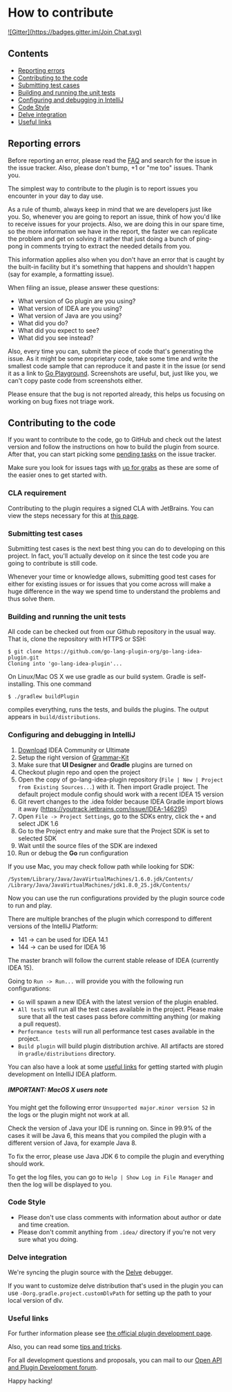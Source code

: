# How to contribute

[![Gitter](https://badges.gitter.im/Join Chat.svg)](https://gitter.im/go-lang-plugin-org/go-lang-idea-plugin?utm_source=badge&utm_medium=badge&utm_campaign=pr-badge&utm_content=badge)

## Contents
+ [Reporting errors](#reporting-errors)
+ [Contributing to the code](#contributing-to-the-code)
+ [Submitting test cases](#submitting-test-cases)
+ [Building and running the unit tests](#building-and-running-the-unit-tests)
+ [Configuring and debugging in IntelliJ](#configuring-and-debugging-in-IntelliJ)
+ [Code Style](#code-style)
+ [Delve integration](#delve-integration)
+ [Useful links](#useful-links)

## Reporting errors

Before reporting an error, please read the [FAQ](https://github.com/go-lang-plugin-org/go-lang-idea-plugin/wiki/FAQ)
and search for the issue in the issue tracker. Also, please don't bump, +1
or "me too" issues. Thank you.

The simplest way to contribute to the plugin is to report issues you encounter
in your day to day use.

As a rule of thumb, always keep in mind that we are developers just like you. So,
whenever you are going to report an issue, think of how you'd like to receive issues
for your projects. Also, we are doing this in our spare time, so the more information
we have in the report, the faster we can replicate the problem and get on solving it
rather that just doing a bunch of ping-pong in comments trying to extract the needed
details from you.

This information applies also when you don't have an error that is caught by the
built-in facility but it's something that happens and shouldn't happen (say for
example, a formatting issue).

When filing an issue, please answer these questions:

- What version of Go plugin are you using?
- What version of IDEA are you using?
- What version of Java are you using?
- What did you do?
- What did you expect to see?
- What did you see instead?

Also, every time you can, submit the piece of code that's generating the issue.
As it might be some proprietary code, take some time and write the smallest code
sample that can reproduce it and paste it in the issue (or send it as a link to
[Go Playground](http://play.golang.org/). Screenshots are useful, but, just like
you, we can't copy paste code from screenshots either.

Please ensure that the bug is not reported already, this helps us focusing on
working on bug fixes not triage work.

## Contributing to the code

If you want to contribute to the code, go to GitHub and check out the latest version
and follow the instructions on how to build the plugin from source. After that, you
can start picking some [pending tasks](https://github.com/go-lang-plugin-org/go-lang-idea-plugin/issues) on the issue tracker.

Make sure you look for issues tags with [up for grabs](https://github.com/go-lang-plugin-org/go-lang-idea-plugin/labels/up%20for%20grabs)
as these are some of the easier ones to get started with.

### CLA requirement

Contributing to the plugin requires a signed CLA with JetBrains.
You can view the steps necessary for this at [this page](http://www.jetbrains.org/display/IJOS/Contribute#Contribute-ContributeCode).

### Submitting test cases

Submitting test cases is the next best thing you can do to developing on this
project. In fact, you'll actually develop on it since the test code you are
going to contribute is still code.

Whenever your time or knowledge allows, submitting good test cases for either
for existing issues or for issues that you come across will make a huge difference
in the way we spend time to understand the problems and thus solve them.

### Building and running the unit tests

All code can be checked out from our Github repository in the usual way. That is, clone the repository with HTTPS or SSH:

```
$ git clone https://github.com/go-lang-plugin-org/go-lang-idea-plugin.git
Cloning into 'go-lang-idea-plugin'...
```

On Linux/Mac OS X we use gradle as our build system. Gradle is self-installing. This one command

```
$ ./gradlew buildPlugin
```

compiles everything, runs the tests, and builds the plugins. The output appears in `build/distributions`.


### Configuring and debugging in IntelliJ

1. [Download](http://www.jetbrains.com/idea/) IDEA Community or Ultimate
1. Setup the right version of [Grammar-Kit](https://github.com/JetBrains/Grammar-Kit/releases/download/1.3.1/GrammarKit.zip)
1. Make sure that **UI Designer** and **Gradle** plugins are turned on
1. Checkout plugin repo and open the project
1. Open the copy of go-lang-idea-plugin repository (`File | New | Project from Existing Sources...`) with it. Then import Gradle project. The default project module config should work with a recent IDEA 15 version
1. Git revert changes to the .idea folder because IDEA Gradle import blows it away (https://youtrack.jetbrains.com/issue/IDEA-146295)
1. Open `File -> Project Settings`, go to the SDKs entry, click the `+` and select JDK 1.6
1. Go to the Project entry and make sure that the Project SDK is set to selected SDK
1. Wait until the source files of the SDK are indexed
1. Run or debug the **Go** run configuration

If you use Mac, you may check follow path while looking for SDK:
```
/System/Library/Java/JavaVirtualMachines/1.6.0.jdk/Contents/
/Library/Java/JavaVirtualMachines/jdk1.8.0_25.jdk/Contents/
```

Now you can use the run configurations provided by the plugin source code to
run and play.

There are multiple branches of the plugin which correspond to different versions
of the IntelliJ Platform:

- 141 -> can be used for IDEA 14.1
- 144 -> can be used for IDEA 16

The master branch will follow the current stable release of IDEA (currently IDEA 15).

Going to ``` Run -> Run... ``` will provide you with the following run configurations:

+ `Go` will spawn a new IDEA with the latest version of the plugin enabled.
+ `All tests` will run all the test cases available in the project. Please make
sure that all the test cases pass before committing anything (or making a pull request).
+ `Performance tests` will run all performance test cases available in the project.
+ `Build plugin` will build plugin distribution archive. All artifacts are stored in `gradle/distributions` directory.

You can also have a look at some [useful links](#useful-links) for getting started with
plugin development on IntelliJ IDEA platform.

##### IMPORTANT: MacOS X users note

You might get the following error ```Unsupported major.minor version 52``` in the
logs or the plugin might not work at all.

Check the version of Java your IDE is running on. Since in 99.9% of the cases it will
be Java 6, this means that you compiled the plugin with a different version of Java,
for example Java 8.

To fix the error, please use Java JDK 6 to compile the plugin and everything should work.

To get the log files, you can go to ```Help | Show Log in File Manager``` and then the
log will be displayed to you.

### Code Style

* Please don't use class comments with information about author or date and time creation.
* Please don't commit anything from `.idea/` directory if you're not very sure what you doing.

### Delve integration

We're syncing the plugin source with the [Delve](https://github.com/derekparker/delve) debugger.

If you want to customize delve distribution that's used in the plugin you can use `-Dorg.gradle.project.customDlvPath` for setting up the path to your local version of dlv.

### Useful links

For further information please see [the official plugin development page](http://confluence.jetbrains.net/display/IDEADEV/PluginDevelopment).

Also, you can read some [tips and tricks](http://tomaszdziurko.pl/2011/09/developing-plugin-intellij-idea-some-tips-and-links/).

For all development questions and proposals, you can mail to our [Open API and Plugin Development forum](https://devnet.jetbrains.com/community/idea/open_api_and_plugin_development).

Happy hacking!
